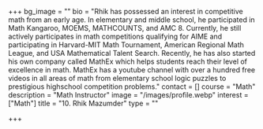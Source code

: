+++
bg_image = ""
bio = "Rhik has possessed an interest in competitive math from an early age. In elementary and middle school, he participated in Math Kangaroo, MOEMS, MATHCOUNTS, and AMC 8. Currently, he still actively participates in math competitions qualifying for AIME and participating in Harvard-MIT Math Tournament, American Regional Math League, and USA Mathematical Talent Search. Recently, he has also started his own company called MathEx which helps students reach their level of excellence in math. MathEx has a youtube channel with over a hundred free videos in all areas of math from elementary school logic puzzles to prestigious highschool competition problems."
contact = []
course = "Math"
description = "Math Instructor"
image = "/images/profile.webp"
interest = ["Math"]
title = "10. Rhik Mazumder"
type = ""

+++
